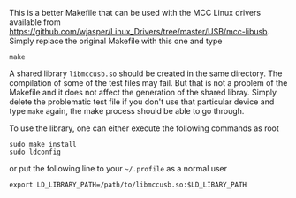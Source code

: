 This is a better Makefile that can be used with the MCC Linux drivers available from https://github.com/wjasper/Linux_Drivers/tree/master/USB/mcc-libusb. Simply replace the original Makefile with this one and type

```
make
```

A shared library `libmccusb.so` should be created in the same directory. The compilation of some of the test files may fail. But that is not a problem of the Makefile and it does not affect the generation of the shared libray. Simply delete the problematic test file if you don't use that particular device and type `make` again, the make process should be able to go through.

To use the library, one can either execute the following commands as root

```
sudo make install
sudo ldconfig
```

or put the following line to your `~/.profile` as a normal user

```
export LD_LIBRARY_PATH=/path/to/libmccusb.so:$LD_LIBARY_PATH
```

